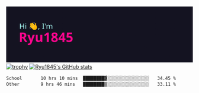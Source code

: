 ![Hi, I'm Ryu1845](https://github.com/Ryu1845/Ryu1845/blob/main/header.png)
[![trophy](https://github-profile-trophy.vercel.app/?username=ryo-ma&theme=radical&column=10)](https://github.com/ryo-ma/github-profile-trophy)
[![Ryu1845's GitHub stats](https://github-readme-stats.vercel.app/api?username=Ryu1845&theme=radical&show_icons=true)](https://github.com/anuraghazra/github-readme-stats)
<!--START_SECTION:waka-->

```text
School       10 hrs 10 mins  ████████▓░░░░░░░░░░░░░░░░   34.45 %
Other        9 hrs 46 mins   ████████▒░░░░░░░░░░░░░░░░   33.11 %
```

<!--END_SECTION:waka-->

<!--
**Ryu1845/Ryu1845** is a ✨ _special_ ✨ repository because its `README.md` (this file) appears on your GitHub profile.

Here are some ideas to get you started:

- 🔭 I’m currently working on ...
- 🌱 I’m currently learning ...
- 👯 I’m looking to collaborate on ...
- 🤔 I’m looking for help with ...
- 💬 Ask me about ...
- 📫 How to reach me: ...
- 😄 Pronouns: ...
- ⚡ Fun fact: ...
-->
